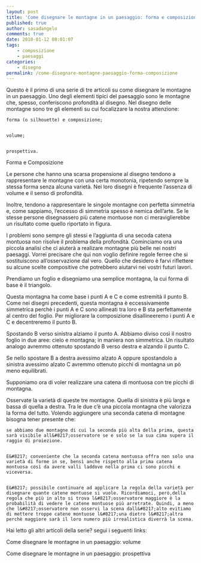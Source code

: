 ```yaml
---
layout: post
title: 'Come disegnare le montagne in un paesaggio: forma e composizione'
published: true
author: sasadangelo
comments: true
date: 2010-01-12 08:01:07
tags:
    - composizione
    - paesaggi
categories:
    - disegno
permalink: /come-disegnare-montagne-paesaggio-forma-composizione
---
```


  



  Questo è il primo di una serie di tre articoli su come disegnare le montagne in un paesaggio. Uno degli elementi tipici del paesaggio sono le montagne che, spesso, conferiscono profondità al disegno. Nel disegno delle montagne sono tre gli elementi su cui focalizzare la nostra attenzione:



  
    forma (o silhouette) e composizione;
  
  
    volume;
  
  
    prospettiva.
  



  Forma e Composizione



  Le persone che hanno una scarsa propensione al disegno tendono a rappresentare le montagne con una certa monotonia, ripetendo sempre la stessa forma senza alcuna varietà. Nei loro disegni è frequente l&#8217;assenza di volume e il senso di profondità.



  



  Inoltre, tendono a rappresentare le singole montagne con perfetta simmetria e, come sappiamo, l&#8217;eccesso di simmetria spesso è nemica dell&#8217;arte. Se le stesse persone disegnassero più catene montuose non ci meraviglierebbe un risultato come quello riportato in figura.



  



  I problemi sono sempre gli stessi e l&#8217;aggiunta di una secoda catena montuosa non risolve il problema della profondità. Cominciamo ora una piccola analisi che ci aiuterà a realizare montagne più belle nei nostri paesaggi. Vorrei precisare che qui non voglio definire regole ferree che si sostituiscono all&#8217;osservazione dal vero. Quello che desidero è farvi riflettere su alcune scelte compositive che potrebbero aiutarvi nei vostri futuri lavori.



  Prendiamo un foglio e disegniamo una semplice montagna, la cui forma di base è il triangolo.



  



  Questa montagna ha come base i punti A e C e come estremità il punto B. Come nei disegni precedenti, questa montagna è eccessivamente simmetrica perchè i punti A e C sono allineati tra loro e B sta perfettamente al centro del foglio. Per migliorare la composizione disallineeremo i punti A e C e decentreremo il punto B.





  Spostando B verso sinistra alziamo il punto A. Abbiamo diviso così il nostro foglio in due aree: cielo e montagna; in maniera non simmetrica. Un risultato analogo avremmo ottenuto spostando B verso destra e alzando il punto C.





  Se nello spostare B a destra avessimo alzato A oppure spostandolo a sinistra avessimo alzato C avremmo ottenuto picchi di montagna un pò meno equilibrati.


 


  Supponiamo ora di voler realizzare una catena di montuosa con tre picchi di montagna.





  Osservate la varietà di queste tre montagne. Quella di sinistra è più larga e bassa di quella a destra. Tra le due c&#8217;è una piccola montagna che valorizza la forma del tutto. Volendo aggiungere una seconda catena di montagne bisogna tener presente che:



  
    se abbiamo due montagne di cui la seconda più alta della prima, questa sarà visibile all&#8217;osservatore se e solo se la sua cima supera il raggio di proiezione. 
  
  
    E&#8217; conveniente che la seconda catena montuosa offra non solo una varietà di forme in se, bensì anche rispetto alla prima catena montuosa così da avere valli laddove nella prima ci sono picchi e viceversa. 
  
  
    E&#8217; possibile continuare ad applicare la regola della varietà per disegnare quante catene montuose si vuole. Ricordiamoci, però,della regola che più in alto si trova l&#8217;osservatore maggiore è la probabilità di vedere le catene montuose più arretrate. Quindi, a meno che l&#8217;osservatore non osservi la scena dall&#8217;alto evitiamo di mettere troppe catene montuose l&#8217;una dietro l&#8217;altra perchè maggiore sarà il loro numero più irrealistica diverrà la scena.
  



  Hai letto gli altri articoli della serie? segui i seguenti links:



  Come disegnare le montagne in un paesaggio: volume



  Come disegnare le montagne in un paesaggio: prospettiva 

